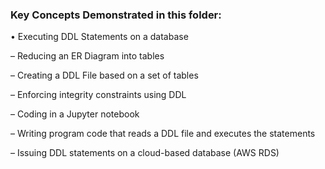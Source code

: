### Key Concepts Demonstrated in this folder:
• Executing DDL Statements on a database


– Reducing an ER Diagram into tables


– Creating a DDL File based on a set of tables


– Enforcing integrity constraints using DDL


– Coding in a Jupyter notebook


– Writing program code that reads a DDL file and executes the statements


– Issuing DDL statements on a cloud-based database (AWS RDS)
